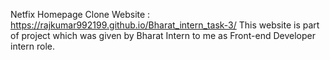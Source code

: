 Netfix Homepage Clone Website : https://rajkumar992199.github.io/Bharat_intern_task-3/
This website is part of project which was given by Bharat Intern to me as Front-end Developer intern role.
